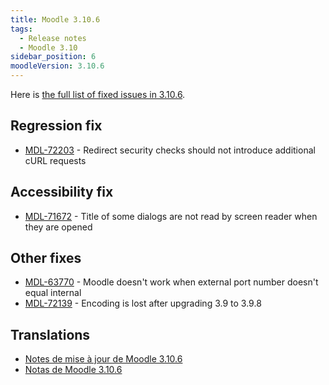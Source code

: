```yaml
---
title: Moodle 3.10.6
tags:
  - Release notes
  - Moodle 3.10
sidebar_position: 6
moodleVersion: 3.10.6
---
```

Here is [the full list of fixed issues in 3.10.6](https://tracker.moodle.org/secure/IssueNavigator!executeAdvanced.jspa?jqlQuery=project+%3D+mdl+AND+resolution+%3D+fixed+AND+fixVersion+in+%28%223.10.6%22%29+ORDER+BY+priority+DESC&runQuery=true&clear=true).

## Regression fix

- [MDL-72203](https://tracker.moodle.org/browse/MDL-72203) - Redirect security checks should not introduce additional cURL requests

## Accessibility fix

- [MDL-71672](https://tracker.moodle.org/browse/MDL-71672) - Title of some dialogs are not read by screen reader when they are opened

## Other fixes

- [MDL-63770](https://tracker.moodle.org/browse/MDL-63770) - Moodle doesn't work when external port number doesn't equal internal
- [MDL-72139](https://tracker.moodle.org/browse/MDL-72139) - Encoding is lost after upgrading 3.9 to 3.9.8

## Translations

- [Notes de mise à jour de Moodle 3.10.6](https://docs.moodle.org/fr/Notes_de_mise_à_jour_de_Moodle_3.10.6)
- [Notas de Moodle 3.10.6](https://docs.moodle.org/es/Notas_de_Moodle_3.10.6)
